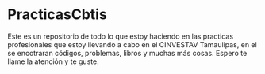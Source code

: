 # PracticasCbtis
Este es un repositorio de todo lo que estoy haciendo en las practicas profesionales que estoy llevando a cabo en el CINVESTAV Tamaulipas, en el se encotraran códigos, problemas, libros y muchas más cosas. Espero te llame la atención y te guste.